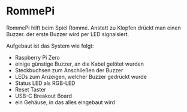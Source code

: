 # RommePi
RommePi hilft beim Spiel Romme. Anstatt zu Klopfen drückt man einen Buzzer. der erste Buzzer wird per LED signaisiert.

Aufgebaut ist das System wie folgt:
- Raspberry Pi Zero
- einige günstige Buzzer, an die Kabel gelötet wurden
- Steckbuchsen zum Anschließen der Buzzer
- LEDs zum Anzeigen, welcher Buzzer gedrückt wurde
- Status LED als RGB-LED
- Reset Taster
- USB-C Breakout Board
- ein Gehäuse, in das alles eingebaut wird

